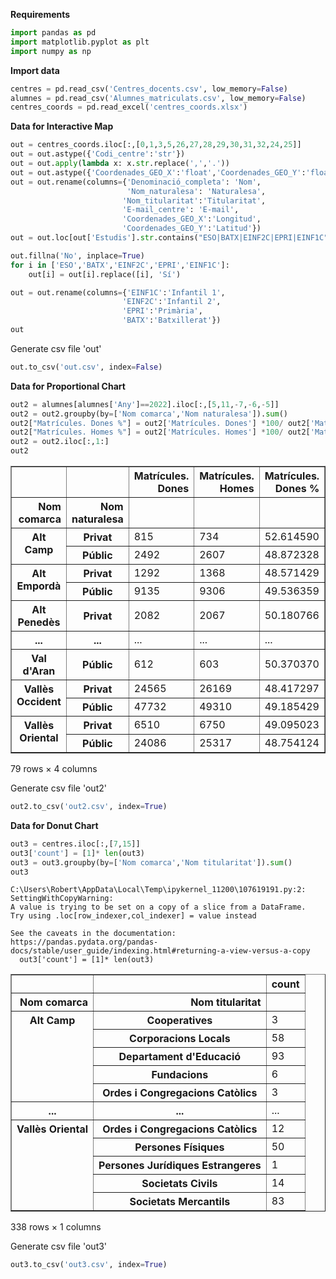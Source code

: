 **Requirements**


```python
import pandas as pd
import matplotlib.pyplot as plt
import numpy as np
```

**Import data**


```python
centres = pd.read_csv('Centres_docents.csv', low_memory=False)
alumnes = pd.read_csv('Alumnes_matriculats.csv', low_memory=False)
centres_coords = pd.read_excel('centres_coords.xlsx')
```

**Data for Interactive Map**


```python
out = centres_coords.iloc[:,[0,1,3,5,26,27,28,29,30,31,32,24,25]]
out = out.astype({'Codi_centre':'str'})
out = out.apply(lambda x: x.str.replace(',','.'))
out = out.astype({'Coordenades_GEO_X':'float','Coordenades_GEO_Y':'float'})
out = out.rename(columns={'Denominació_completa': 'Nom', 
                          'Nom_naturalesa': 'Naturalesa',
                         'Nom_titularitat':'Titularitat',
                         'E-mail_centre': 'E-mail',
                         'Coordenades_GEO_X':'Longitud',
                         'Coordenades_GEO_Y':'Latitud'})
out = out.loc[out['Estudis'].str.contains("ESO|BATX|EINF2C|EPRI|EINF1C", case=False)]

out.fillna('No', inplace=True)
for i in ['ESO','BATX','EINF2C','EPRI','EINF1C']:
    out[i] = out[i].replace([i], 'Sí')

out = out.rename(columns={'EINF1C':'Infantil 1',
                         'EINF2C':'Infantil 2',
                         'EPRI':'Primària',
                         'BATX':'Batxillerat'})
out

```

Generate csv file 'out'


```python
out.to_csv('out.csv', index=False)
```

**Data for Proportional Chart**


```python
out2 = alumnes[alumnes['Any']==2022].iloc[:,[5,11,-7,-6,-5]]
out2 = out2.groupby(by=['Nom comarca','Nom naturalesa']).sum()
out2["Matrícules. Dones %"] = out2['Matrícules. Dones'] *100/ out2['Matrícules. Total']
out2["Matrícules. Homes %"] = out2['Matrícules. Homes'] *100/ out2['Matrícules. Total']
out2 = out2.iloc[:,1:]
out2
```




<div>
<style scoped>
    .dataframe tbody tr th:only-of-type {
        vertical-align: middle;
    }

    .dataframe tbody tr th {
        vertical-align: top;
    }

    .dataframe thead th {
        text-align: right;
    }
</style>
<table border="1" class="dataframe">
  <thead>
    <tr style="text-align: right;">
      <th></th>
      <th></th>
      <th>Matrícules. Dones</th>
      <th>Matrícules. Homes</th>
      <th>Matrícules. Dones %</th>
      <th>Matrícules. Homes %</th>
    </tr>
    <tr>
      <th>Nom comarca</th>
      <th>Nom naturalesa</th>
      <th></th>
      <th></th>
      <th></th>
      <th></th>
    </tr>
  </thead>
  <tbody>
    <tr>
      <th rowspan="2" valign="top">Alt Camp</th>
      <th>Privat</th>
      <td>815</td>
      <td>734</td>
      <td>52.614590</td>
      <td>47.385410</td>
    </tr>
    <tr>
      <th>Públic</th>
      <td>2492</td>
      <td>2607</td>
      <td>48.872328</td>
      <td>51.127672</td>
    </tr>
    <tr>
      <th rowspan="2" valign="top">Alt Empordà</th>
      <th>Privat</th>
      <td>1292</td>
      <td>1368</td>
      <td>48.571429</td>
      <td>51.428571</td>
    </tr>
    <tr>
      <th>Públic</th>
      <td>9135</td>
      <td>9306</td>
      <td>49.536359</td>
      <td>50.463641</td>
    </tr>
    <tr>
      <th>Alt Penedès</th>
      <th>Privat</th>
      <td>2082</td>
      <td>2067</td>
      <td>50.180766</td>
      <td>49.819234</td>
    </tr>
    <tr>
      <th>...</th>
      <th>...</th>
      <td>...</td>
      <td>...</td>
      <td>...</td>
      <td>...</td>
    </tr>
    <tr>
      <th>Val d'Aran</th>
      <th>Públic</th>
      <td>612</td>
      <td>603</td>
      <td>50.370370</td>
      <td>49.629630</td>
    </tr>
    <tr>
      <th rowspan="2" valign="top">Vallès Occident</th>
      <th>Privat</th>
      <td>24565</td>
      <td>26169</td>
      <td>48.417297</td>
      <td>51.578761</td>
    </tr>
    <tr>
      <th>Públic</th>
      <td>47732</td>
      <td>49310</td>
      <td>49.185429</td>
      <td>50.811479</td>
    </tr>
    <tr>
      <th rowspan="2" valign="top">Vallès Oriental</th>
      <th>Privat</th>
      <td>6510</td>
      <td>6750</td>
      <td>49.095023</td>
      <td>50.904977</td>
    </tr>
    <tr>
      <th>Públic</th>
      <td>24086</td>
      <td>25317</td>
      <td>48.754124</td>
      <td>51.245876</td>
    </tr>
  </tbody>
</table>
<p>79 rows × 4 columns</p>
</div>



Generate csv file 'out2'


```python
out2.to_csv('out2.csv', index=True)
```

**Data for Donut Chart**


```python
out3 = centres.iloc[:,[7,15]]
out3['count'] = [1]* len(out3)
out3 = out3.groupby(by=['Nom comarca','Nom titularitat']).sum()
out3
```

    C:\Users\Robert\AppData\Local\Temp\ipykernel_11200\107619191.py:2: SettingWithCopyWarning: 
    A value is trying to be set on a copy of a slice from a DataFrame.
    Try using .loc[row_indexer,col_indexer] = value instead
    
    See the caveats in the documentation: https://pandas.pydata.org/pandas-docs/stable/user_guide/indexing.html#returning-a-view-versus-a-copy
      out3['count'] = [1]* len(out3)
    




<div>
<style scoped>
    .dataframe tbody tr th:only-of-type {
        vertical-align: middle;
    }

    .dataframe tbody tr th {
        vertical-align: top;
    }

    .dataframe thead th {
        text-align: right;
    }
</style>
<table border="1" class="dataframe">
  <thead>
    <tr style="text-align: right;">
      <th></th>
      <th></th>
      <th>count</th>
    </tr>
    <tr>
      <th>Nom comarca</th>
      <th>Nom titularitat</th>
      <th></th>
    </tr>
  </thead>
  <tbody>
    <tr>
      <th rowspan="5" valign="top">Alt Camp</th>
      <th>Cooperatives</th>
      <td>3</td>
    </tr>
    <tr>
      <th>Corporacions Locals</th>
      <td>58</td>
    </tr>
    <tr>
      <th>Departament d'Educació</th>
      <td>93</td>
    </tr>
    <tr>
      <th>Fundacions</th>
      <td>6</td>
    </tr>
    <tr>
      <th>Ordes i Congregacions Catòlics</th>
      <td>3</td>
    </tr>
    <tr>
      <th>...</th>
      <th>...</th>
      <td>...</td>
    </tr>
    <tr>
      <th rowspan="5" valign="top">Vallès Oriental</th>
      <th>Ordes i Congregacions Catòlics</th>
      <td>12</td>
    </tr>
    <tr>
      <th>Persones Físiques</th>
      <td>50</td>
    </tr>
    <tr>
      <th>Persones Jurídiques Estrangeres</th>
      <td>1</td>
    </tr>
    <tr>
      <th>Societats Civils</th>
      <td>14</td>
    </tr>
    <tr>
      <th>Societats Mercantils</th>
      <td>83</td>
    </tr>
  </tbody>
</table>
<p>338 rows × 1 columns</p>
</div>



Generate csv file 'out3'


```python
out3.to_csv('out3.csv', index=True)
```
